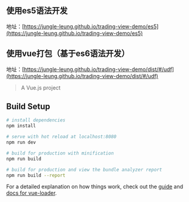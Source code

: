 ## 使用es5语法开发

地址：[https://jungle-leung.github.io/trading-view-demo/es5](https://jungle-leung.github.io/trading-view-demo/es5)

## 使用vue打包（基于es6语法开发）

地址：[https://jungle-leung.github.io/trading-view-demo/dist/#/udf](https://jungle-leung.github.io/trading-view-demo/dist/#/udf)

> A Vue.js project

## Build Setup

``` bash
# install dependencies
npm install

# serve with hot reload at localhost:8080
npm run dev

# build for production with minification
npm run build

# build for production and view the bundle analyzer report
npm run build --report
```

For a detailed explanation on how things work, check out the [guide](http://vuejs-templates.github.io/webpack/) and [docs for vue-loader](http://vuejs.github.io/vue-loader).
